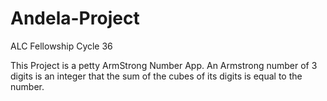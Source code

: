 # Andela-Project
ALC Fellowship Cycle 36


This Project is a petty ArmStrong Number App.
An Armstrong number of 3 digits is an integer that the sum of
the cubes of its digits is equal to the number.
